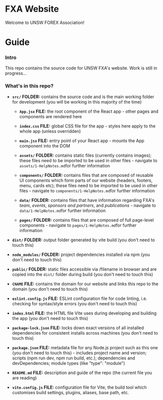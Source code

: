# FXA Website

Welcome to UNSW FOREX Association!

# Guide

### Intro

This repo contains the source code for UNSW FXA's website. Work is still in progress...

### What's in this repo?

- **`src/` FOLDER:** contains the source code and is the main working folder for development (you will be working in this majority of the time)

  - **`App.jsx` FILE:** the root component of the React app - other pages and components are rendered here

  - **`index.css` FILE:** global CSS file for the app - styles here apply to the whole app (unless overridden)

  - **`main.jsx` FILE:** entry point of your React app - mounts the App component into the DOM

  - **`assets/` FOLDER:** contains static files (currently contains images); these files need to be imported to be used in other files - navigate to `assets/1-HelpNotes.md`for further information

  - **`components/` FOLDER:** contains files that are composed of reusable UI components which form parts of our website (headers, footers, menu, cards etc); these files need to be imported to be used in other files - navigate to `components/1-HelpNotes.md`for further information

  - **`data/` FOLDER:** contains files that have information regarding FXA's _team_, _events_, _sponsors and partners_, and _publications_ - navigate to `data/1-HelpNotes.md`for further information

  - **`pages/` FOLDER:** contains files that are composed of full page-level components - navigate to `pages/1-HelpNotes.md`for further information

- **`dist/` FOLDER:** output folder generated by vite build (you don't need to touch this)

- **`node_modules/` FOLDER:** project dependencies installed via npm (you don't need to touch this)

- **`public/` FOLDER:** static files accessible via /filename in browser and are copied into the `dist/` folder during build (you don't need to touch this)

- **`CNAME` FILE:** contains the domain for our website and links this repo to the domain (you don't need to touch this)

- **`eslint.config.js` FILE:** ESLint configuration file for code linting, i.e. checking for syntax/style errors (you don't need to touch this)

- **`index.html` FILE:** the HTML file Vite uses during developing and building the app (you don't need to touch this)

- **`package-lock.json` FILE:** locks down exact versions of all installed dependencies for consistent installs across machines (you don't need to touch this)

- **`package.json` FILE:** metadata file for any Node.js project such as this one (you don't need to touch this) - includes project name and version; scripts (npm run dev, npm run build, etc.); dependencies and devDependencies; module types (like "type": "module")

- **`README.md` FILE:** description and guide of the repo (the current file you are reading)

- **`vite.config.js` FILE:** configuration file for Vite, the build tool which customises build settings, plugins, aliases, base path, etc.
